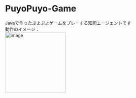 # PuyoPuyo-Game
Javaで作ったぷよぷよゲームをプレーする知能エージェントです  
動作のイメージ：  
<img width="196" alt="image" src="https://github.com/KaJunho/PuyoPuyo-Game/assets/92158797/0dcad608-aeb1-45fa-8c9e-d6141c075c39">
